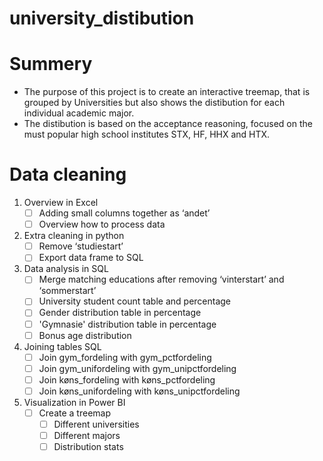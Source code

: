 # university_distibution

# Summery

* The purpose of this project is to create an interactive treemap, that is grouped by Universities but also shows the distibution for each individual academic major. 
* The distibution is based on the acceptance reasoning, focused on the must popular high school institutes STX, HF, HHX and HTX. 

# Data cleaning
1. Overview in Excel
    - [ ]  Adding small columns together as ‘andet’
    - [ ]  Overview how to process data
2. Extra cleaning in python
    - [ ]  Remove ‘studiestart’
    - [ ]  Export data frame to SQL
3. Data analysis in SQL
    - [ ]  Merge matching educations after removing ‘vinterstart’ and ‘sommerstart’
    - [ ]  University student count table and percentage
    - [ ]  Gender distribution table in percentage
    - [ ]  'Gymnasie' distribution table in percentage
    - [ ]  Bonus age distribution
4. Joining tables SQL
    - [ ]  Join gym_fordeling with gym_pctfordeling
    - [ ]  Join gym_unifordeling with gym_unipctfordeling
    - [ ]  Join køns_fordeling with køns_pctfordeling
    - [ ]  Join køns_unifordeling with køns_unipctfordeling
5. Visualization in Power BI
    - [ ]  Create a treemap
        - [ ]  Different universities
        - [ ]  Different majors
        - [ ]  Distribution stats
